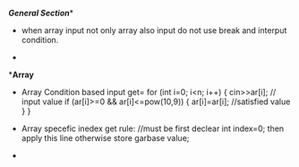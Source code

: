 *****************General Section******************
* when array input not only array also input do not use break and interput condition.

* 








*******************Array******************
* Array Condition based input get=
        for (int i=0; i<n; i++)
        {
            cin>>ar[i]; // input value
            if (ar[i]>=0 && ar[i]<=pow(10,9))
            {
            ar[i]=ar[i]; //satisfied value
            }
        }

* Array specefic inedex get rule:
    //must be first declear int index=0; 
    then apply this line otherwise store garbase value; 

* 



